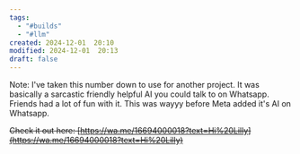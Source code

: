```yaml
---
tags:
  - "#builds"
  - "#llm"
created: 2024-12-01  20:10
modified: 2024-12-01  20:13
draft: false
---
```

Note: I've taken this number down to use for another project. It was basically a sarcastic friendly helpful AI you could talk to on Whatsapp. Friends had a lot of fun with it. This was wayyy before Meta added it's AI on Whatsapp. 

~~Check it out here: [https://wa.me/16694000018?text=Hi%20Lilly](https://wa.me/16694000018?text=Hi%20Lilly)~~